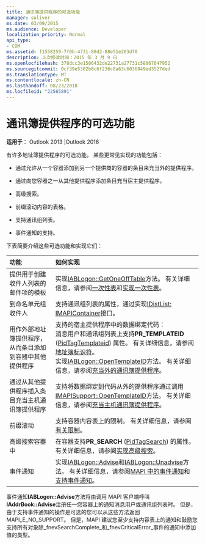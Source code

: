```yaml
---
title: 通讯簿提供程序的可选功能
manager: soliver
ms.date: 03/09/2015
ms.audience: Developer
localization_priority: Normal
api_type:
- COM
ms.assetid: f1558259-7f0b-4731-80d2-88e51e203df0
description: 上次修改时间：2015 年 3 月 9 日
ms.openlocfilehash: 378dcc3e1506432de22731a27731c58067647952
ms.sourcegitcommit: 0cf39e5382b8c6f236c8a63c6036849ed3527ded
ms.translationtype: MT
ms.contentlocale: zh-CN
ms.lasthandoff: 08/23/2018
ms.locfileid: "22565891"
---
```

# <a name="optional-features-for-address-book-providers"></a>通讯簿提供程序的可选功能

  
  
**适用于**： Outlook 2013 |Outlook 2016 
  
有许多地址簿提供程序的可选功能。 某些更常见实现的功能包括：
  
- 通过允许从一个容器添加到另一个提供商的容器的条目来充当外的提供程序。
    
- 通过向您容器之一从其他提供程序添加条目充当宿主提供程序。
    
- 高级搜索。
    
- 前缀滚动内容的表格。
    
- 支持通讯组列表。
    
- 事件通知的支持。
    
下表简要介绍这些可选功能和实现它们：
  
|**功能**|**如何实现**|
|:-----|:-----|
|提供用于创建收件人列表的邮件项的模板  <br/> |实现[IABLogon::GetOneOffTable](iablogon-getoneofftable.md)方法。 有关详细信息，请参阅[一次性表](one-off-tables.md)和[实现一次性表](implementing-one-off-tables.md)。  <br/> |
|到命名单元组收件人  <br/> |支持通讯组列表的属性，通过实现[IDistList: IMAPIContainer](idistlistimapicontainer.md)接口。  <br/> |
|用作外部地址簿提供程序，从而条目添加到容器中其他提供程序  <br/> | 支持的宿主提供程序中的数据绑定代码：  <br/>  消息用户和通讯组列表上支持**PR_TEMPLATEID** ([PidTagTemplateid](pidtagtemplateid-canonical-property.md)) 属性。 有关详细信息，请参阅[地址簿标识符](address-book-identifiers.md)。  <br/>  实现[IABLogon::OpenTemplateID](iablogon-opentemplateid.md)方法。 有关详细信息，请参阅[充当外的通讯簿提供程序](acting-as-a-foreign-address-book-provider.md)。  <br/> |
|通过从其他提供程序插入条目充当主机通讯簿提供程序  <br/> |支持将数据绑定到代码从外的提供程序通过调用[IMAPISupport::OpenTemplateID](imapisupport-opentemplateid.md)方法。 有关详细信息，请参阅[充当主机通讯簿提供程序](acting-as-a-host-address-book-provider.md)。  <br/> |
|前缀滚动  <br/> |支持容器内容表上的限制。 有关详细信息，请参阅[有关限制](about-restrictions.md)。  <br/> |
|高级搜索容器中  <br/> |在容器支持**PR_SEARCH** ([PidTagSearch](pidtagsearch-canonical-property.md)) 的属性。 有关详细信息，请参阅[实现高级搜索](implementing-advanced-searching.md)。  <br/> |
|事件通知  <br/> |实现[IABLogon::Advise](iablogon-advise.md)和[IABLogon::Unadvise](iablogon-unadvise.md)方法。 有关详细信息，请参阅[MAPI 中的事件通知](event-notification-in-mapi.md)和[支持事件通知](supporting-event-notification.md)。  <br/> |
   
事件通知**IABLogon::Advise**方法将由调用 MAPI 客户端呼叫**IAddrBook::Advise**注册任一您容器上的通知消息用户或通讯组列表时。 但是，由于支持事件通知的操作是可选的您可以从这些方法返回 MAPI_E_NO_SUPPORT。 但是，MAPI 建议您至少支持内容表上的通知和鼓励您支持所有对象除_fnevSearchComplete_和_fnevCriticalError_事件的通知中添加值的类型。 
  

